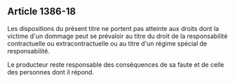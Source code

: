 Article 1386-18
----
Les dispositions du présent titre ne portent pas atteinte aux droits dont la
victime d'un dommage peut se prévaloir au titre du droit de la responsabilité
contractuelle ou extracontractuelle ou au titre d'un régime spécial de
responsabilité.

Le producteur reste responsable des conséquences de sa faute et de celle des
personnes dont il répond.
